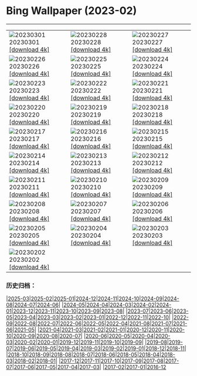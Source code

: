 # Bing Wallpaper (2023-02)
**************

<table><tr><td><img class="wallpaper" src="https://www.bing.com/th?id=OHR.CanopyPeru_FR-FR6319298115_1920x1080.jpg" alt="20230301"> 20230301 <a class="wallpaper_link" href="https://www.bing.com/th?id=OHR.CanopyPeru_FR-FR6319298115_UHD.jpg">[download 4k]</a></td><td><img class="wallpaper" src="https://www.bing.com/th?id=OHR.AtraniAmalfi_FR-FR5793259433_1920x1080.jpg" alt="20230228"> 20230228 <a class="wallpaper_link" href="https://www.bing.com/th?id=OHR.AtraniAmalfi_FR-FR5793259433_UHD.jpg">[download 4k]</a></td><td><img class="wallpaper" src="https://www.bing.com/th?id=OHR.PolarBearFrost_FR-FR5552724508_1920x1080.jpg" alt="20230227"> 20230227 <a class="wallpaper_link" href="https://www.bing.com/th?id=OHR.PolarBearFrost_FR-FR5552724508_UHD.jpg">[download 4k]</a></td></tr><tr><td><img class="wallpaper" src="https://www.bing.com/th?id=OHR.ChauvetCave_FR-FR5872027312_1920x1080.jpg" alt="20230226"> 20230226 <a class="wallpaper_link" href="https://www.bing.com/th?id=OHR.ChauvetCave_FR-FR5872027312_UHD.jpg">[download 4k]</a></td><td><img class="wallpaper" src="https://www.bing.com/th?id=OHR.BryceAnniv_FR-FR5197881521_1920x1080.jpg" alt="20230225"> 20230225 <a class="wallpaper_link" href="https://www.bing.com/th?id=OHR.BryceAnniv_FR-FR5197881521_UHD.jpg">[download 4k]</a></td><td><img class="wallpaper" src="https://www.bing.com/th?id=OHR.RichmondParkDuck_FR-FR4316388453_1920x1080.jpg" alt="20230224"> 20230224 <a class="wallpaper_link" href="https://www.bing.com/th?id=OHR.RichmondParkDuck_FR-FR4316388453_UHD.jpg">[download 4k]</a></td></tr><tr><td><img class="wallpaper" src="https://www.bing.com/th?id=OHR.ParisWinter_FR-FR1302095709_1920x1080.jpg" alt="20230223"> 20230223 <a class="wallpaper_link" href="https://www.bing.com/th?id=OHR.ParisWinter_FR-FR1302095709_UHD.jpg">[download 4k]</a></td><td><img class="wallpaper" src="https://www.bing.com/th?id=OHR.FriedensglockeFichtelberg_FR-FR6689553051_1920x1080.jpg" alt="20230222"> 20230222 <a class="wallpaper_link" href="https://www.bing.com/th?id=OHR.FriedensglockeFichtelberg_FR-FR6689553051_UHD.jpg">[download 4k]</a></td><td><img class="wallpaper" src="https://www.bing.com/th?id=OHR.MardiGrasNOLA_FR-FR1190888271_1920x1080.jpg" alt="20230221"> 20230221 <a class="wallpaper_link" href="https://www.bing.com/th?id=OHR.MardiGrasNOLA_FR-FR1190888271_UHD.jpg">[download 4k]</a></td></tr><tr><td><img class="wallpaper" src="https://www.bing.com/th?id=OHR.DarkSkiesDV_FR-FR1107349717_1920x1080.jpg" alt="20230220"> 20230220 <a class="wallpaper_link" href="https://www.bing.com/th?id=OHR.DarkSkiesDV_FR-FR1107349717_UHD.jpg">[download 4k]</a></td><td><img class="wallpaper" src="https://www.bing.com/th?id=OHR.MauiWhale_FR-FR0915020107_1920x1080.jpg" alt="20230219"> 20230219 <a class="wallpaper_link" href="https://www.bing.com/th?id=OHR.MauiWhale_FR-FR0915020107_UHD.jpg">[download 4k]</a></td><td><img class="wallpaper" src="https://www.bing.com/th?id=OHR.EbenIceCave_FR-FR0816161629_1920x1080.jpg" alt="20230218"> 20230218 <a class="wallpaper_link" href="https://www.bing.com/th?id=OHR.EbenIceCave_FR-FR0816161629_UHD.jpg">[download 4k]</a></td></tr><tr><td><img class="wallpaper" src="https://www.bing.com/th?id=OHR.SnoweyParis_FR-FR2199605880_1920x1080.jpg" alt="20230217"> 20230217 <a class="wallpaper_link" href="https://www.bing.com/th?id=OHR.SnoweyParis_FR-FR2199605880_UHD.jpg">[download 4k]</a></td><td><img class="wallpaper" src="https://www.bing.com/th?id=OHR.FireFallYosemite_FR-FR0670292909_1920x1080.jpg" alt="20230216"> 20230216 <a class="wallpaper_link" href="https://www.bing.com/th?id=OHR.FireFallYosemite_FR-FR0670292909_UHD.jpg">[download 4k]</a></td><td><img class="wallpaper" src="https://www.bing.com/th?id=OHR.HippoDayChobe_FR-FR0019070028_1920x1080.jpg" alt="20230215"> 20230215 <a class="wallpaper_link" href="https://www.bing.com/th?id=OHR.HippoDayChobe_FR-FR0019070028_UHD.jpg">[download 4k]</a></td></tr><tr><td><img class="wallpaper" src="https://www.bing.com/th?id=OHR.OtaruIgloo_FR-FR9681387219_1920x1080.jpg" alt="20230214"> 20230214 <a class="wallpaper_link" href="https://www.bing.com/th?id=OHR.OtaruIgloo_FR-FR9681387219_UHD.jpg">[download 4k]</a></td><td><img class="wallpaper" src="https://www.bing.com/th?id=OHR.MoonValley_FR-FR9594416275_1920x1080.jpg" alt="20230213"> 20230213 <a class="wallpaper_link" href="https://www.bing.com/th?id=OHR.MoonValley_FR-FR9594416275_UHD.jpg">[download 4k]</a></td><td><img class="wallpaper" src="https://www.bing.com/th?id=OHR.BoobyDarwinDay_FR-FR4290662221_1920x1080.jpg" alt="20230212"> 20230212 <a class="wallpaper_link" href="https://www.bing.com/th?id=OHR.BoobyDarwinDay_FR-FR4290662221_UHD.jpg">[download 4k]</a></td></tr><tr><td><img class="wallpaper" src="https://www.bing.com/th?id=OHR.MentonLemons_FR-FR4013525949_1920x1080.jpg" alt="20230211"> 20230211 <a class="wallpaper_link" href="https://www.bing.com/th?id=OHR.MentonLemons_FR-FR4013525949_UHD.jpg">[download 4k]</a></td><td><img class="wallpaper" src="https://www.bing.com/th?id=OHR.EpidaurusGreece_FR-FR6897166731_1920x1080.jpg" alt="20230210"> 20230210 <a class="wallpaper_link" href="https://www.bing.com/th?id=OHR.EpidaurusGreece_FR-FR6897166731_UHD.jpg">[download 4k]</a></td><td><img class="wallpaper" src="https://www.bing.com/th?id=OHR.LowerAntelopeAZ_FR-FR2754195868_1920x1080.jpg" alt="20230209"> 20230209 <a class="wallpaper_link" href="https://www.bing.com/th?id=OHR.LowerAntelopeAZ_FR-FR2754195868_UHD.jpg">[download 4k]</a></td></tr><tr><td><img class="wallpaper" src="https://www.bing.com/th?id=OHR.NorwayRestArea_FR-FR2245577203_1920x1080.jpg" alt="20230208"> 20230208 <a class="wallpaper_link" href="https://www.bing.com/th?id=OHR.NorwayRestArea_FR-FR2245577203_UHD.jpg">[download 4k]</a></td><td><img class="wallpaper" src="https://www.bing.com/th?id=OHR.SkiCourch_FR-FR3785057882_1920x1080.jpg" alt="20230207"> 20230207 <a class="wallpaper_link" href="https://www.bing.com/th?id=OHR.SkiCourch_FR-FR3785057882_UHD.jpg">[download 4k]</a></td><td><img class="wallpaper" src="https://www.bing.com/th?id=OHR.WaitangiFjordlandNP_FR-FR8657468975_1920x1080.jpg" alt="20230206"> 20230206 <a class="wallpaper_link" href="https://www.bing.com/th?id=OHR.WaitangiFjordlandNP_FR-FR8657468975_UHD.jpg">[download 4k]</a></td></tr><tr><td><img class="wallpaper" src="https://www.bing.com/th?id=OHR.MonarchPismo_FR-FR7613103099_1920x1080.jpg" alt="20230205"> 20230205 <a class="wallpaper_link" href="https://www.bing.com/th?id=OHR.MonarchPismo_FR-FR7613103099_UHD.jpg">[download 4k]</a></td><td><img class="wallpaper" src="https://www.bing.com/th?id=OHR.MedievalLabro_FR-FR9513902671_1920x1080.jpg" alt="20230204"> 20230204 <a class="wallpaper_link" href="https://www.bing.com/th?id=OHR.MedievalLabro_FR-FR9513902671_UHD.jpg">[download 4k]</a></td><td><img class="wallpaper" src="https://www.bing.com/th?id=OHR.QuebecFrontenac_FR-FR6676029003_1920x1080.jpg" alt="20230203"> 20230203 <a class="wallpaper_link" href="https://www.bing.com/th?id=OHR.QuebecFrontenac_FR-FR6676029003_UHD.jpg">[download 4k]</a></td></tr><tr><td><img class="wallpaper" src="https://www.bing.com/th?id=OHR.GroundhogThree_FR-FR1230510971_1920x1080.jpg" alt="20230202"> 20230202 <a class="wallpaper_link" href="https://www.bing.com/th?id=OHR.GroundhogThree_FR-FR1230510971_UHD.jpg">[download 4k]</a></td><td></td><td></td></tr></table>

### 历史归档：

|[2025-03](/../2025-03/2025-03.md)|[2025-02](/../2025-02/2025-02.md)|[2025-01](/../2025-01/2025-01.md)|[2024-12](/../2024-12/2024-12.md)|[2024-11](/../2024-11/2024-11.md)|[2024-10](/../2024-10/2024-10.md)|[2024-09](/../2024-09/2024-09.md)|[2024-08](/../2024-08/2024-08.md)|[2024-07](/../2024-07/2024-07.md)|[2024-06](/../2024-06/2024-06.md)|
|[2024-05](/../2024-05/2024-05.md)|[2024-04](/../2024-04/2024-04.md)|[2024-03](/../2024-03/2024-03.md)|[2024-02](/../2024-02/2024-02.md)|[2024-01](/../2024-01/2024-01.md)|[2023-12](/../2023-12/2023-12.md)|[2023-11](/../2023-11/2023-11.md)|[2023-10](/../2023-10/2023-10.md)|[2023-09](/../2023-09/2023-09.md)|[2023-08](/../2023-08/2023-08.md)|
|[2023-07](/../2023-07/2023-07.md)|[2023-06](/../2023-06/2023-06.md)|[2023-05](/../2023-05/2023-05.md)|[2023-04](/../2023-04/2023-04.md)|[2023-03](/../2023-03/2023-03.md)|[2023-02](/2023-02.md)|[2023-01](/../2023-01/2023-01.md)|[2022-12](/../2022-12/2022-12.md)|[2022-11](/../2022-11/2022-11.md)|[2022-10](/../2022-10/2022-10.md)|
|[2022-09](/../2022-09/2022-09.md)|[2022-08](/../2022-08/2022-08.md)|[2022-07](/../2022-07/2022-07.md)|[2022-06](/../2022-06/2022-06.md)|[2022-05](/../2022-05/2022-05.md)|[2022-04](/../2022-04/2022-04.md)|[2021-08](/../2021-08/2021-08.md)|[2021-07](/../2021-07/2021-07.md)|[2021-06](/../2021-06/2021-06.md)|[2021-05](/../2021-05/2021-05.md)|
|[2021-04](/../2021-04/2021-04.md)|[2021-03](/../2021-03/2021-03.md)|[2021-02](/../2021-02/2021-02.md)|[2021-01](/../2021-01/2021-01.md)|[2020-12](/../2020-12/2020-12.md)|[2020-11](/../2020-11/2020-11.md)|[2020-10](/../2020-10/2020-10.md)|[2020-09](/../2020-09/2020-09.md)|[2020-08](/../2020-08/2020-08.md)|[2020-07](/../2020-07/2020-07.md)|
|[2020-06](/../2020-06/2020-06.md)|[2020-05](/../2020-05/2020-05.md)|[2020-04](/../2020-04/2020-04.md)|[2020-03](/../2020-03/2020-03.md)|[2020-02](/../2020-02/2020-02.md)|[2020-01](/../2020-01/2020-01.md)|[2019-12](/../2019-12/2019-12.md)|[2019-11](/../2019-11/2019-11.md)|[2019-10](/../2019-10/2019-10.md)|[2019-09](/../2019-09/2019-09.md)|
|[2019-08](/../2019-08/2019-08.md)|[2019-07](/../2019-07/2019-07.md)|[2019-06](/../2019-06/2019-06.md)|[2019-05](/../2019-05/2019-05.md)|[2019-04](/../2019-04/2019-04.md)|[2019-03](/../2019-03/2019-03.md)|[2019-02](/../2019-02/2019-02.md)|[2019-01](/../2019-01/2019-01.md)|[2018-12](/../2018-12/2018-12.md)|[2018-11](/../2018-11/2018-11.md)|
|[2018-10](/../2018-10/2018-10.md)|[2018-09](/../2018-09/2018-09.md)|[2018-08](/../2018-08/2018-08.md)|[2018-07](/../2018-07/2018-07.md)|[2018-06](/../2018-06/2018-06.md)|[2018-05](/../2018-05/2018-05.md)|[2018-04](/../2018-04/2018-04.md)|[2018-03](/../2018-03/2018-03.md)|[2018-02](/../2018-02/2018-02.md)|[2018-01](/../2018-01/2018-01.md)|
|[2017-12](/../2017-12/2017-12.md)|[2017-11](/../2017-11/2017-11.md)|[2017-10](/../2017-10/2017-10.md)|[2017-09](/../2017-09/2017-09.md)|[2017-08](/../2017-08/2017-08.md)|[2017-07](/../2017-07/2017-07.md)|[2017-06](/../2017-06/2017-06.md)|[2017-05](/../2017-05/2017-05.md)|[2017-04](/../2017-04/2017-04.md)|[2017-03](/../2017-03/2017-03.md)|
|[2017-02](/../2017-02/2017-02.md)|[2017-01](/../2017-01/2017-01.md)|[2016-12](/../2016-12/2016-12.md)